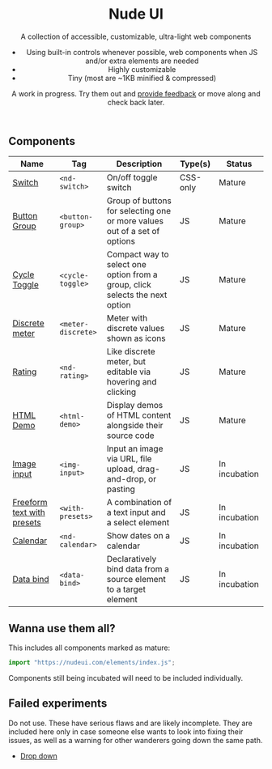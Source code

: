 <header>

# Nude UI

A collection of accessible, customizable, ultra-light web components

- Using built-in controls whenever possible, web components when JS and/or extra elements are needed
- Highly customizable
- Tiny (most are ~1KB minified & compressed)

A work in progress. Try them out and [provide feedback](https://github.com/leaverou/nudeui) or move along and check back later.

</header>

<main>

<section id="components" class="language-html">

## Components

| Name | Tag | Description | Type(s) | Status |
|------|-----|-------------|-------------------|--------|
| [Switch](elements/nd-switch) | `<nd-switch>` | On/off toggle switch | CSS-only | Mature |
| [Button Group](elements/button-group) | `<button-group>` | Group of buttons for selecting one or more values out of a set of options | JS | Mature |
| [Cycle Toggle](elements/cycle-toggle) | `<cycle-toggle>` | Compact way to select one option from a group, click selects the next option | JS | Mature |
| [Discrete meter](elements/meter-discrete) | `<meter-discrete>` | Meter with discrete values shown as icons | JS | Mature |
| [Rating](elements/nd-rating) | `<nd-rating>` | Like discrete meter, but editable via hovering and clicking | JS | Mature |
| [HTML Demo](elements/html-demo) | `<html-demo>` | Display demos of HTML content alongside their source code | JS | Mature |
| [Image input](elements/img-input) | `<img-input>` | Input an image via URL, file upload, drag-and-drop, or pasting | JS | In incubation |
| [Freeform text with presets](elements/with-presets) | `<with-presets>` | A combination of a text input and a select element | JS | In incubation |
| [Calendar](elements/nd-calendar) | `<nd-calendar>` | Show dates on a calendar | JS | In incubation |
| [Data bind](elements/data-bind) | `<data-bind>` | Declaratively bind data from a source element to a target element | JS | In incubation |

</section>

## Wanna use them all?

This includes all components marked as mature:

```js
import "https://nudeui.com/elements/index.js";
```

Components still being incubated will need to be included individually.

## Failed experiments

Do not use. These have serious flaws and are likely incomplete.
They are included here only in case someone else wants to look into fixing their issues,
as well as a warning for other wanderers going down the same path.

- [Drop down](elements/drop-down)

</main>